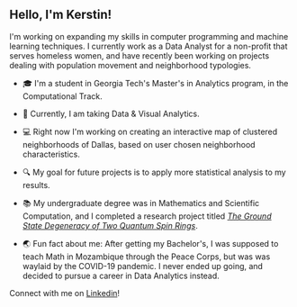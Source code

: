 ## Hello, I'm Kerstin!

I'm working on expanding my skills in computer programming and machine learning techniques. I currently work as a Data Analyst for a non-profit that serves homeless women, and have recently been working on projects dealing with population movement and neighborhood typologies.

* 🎓 I'm a student in Georgia Tech's Master's in Analytics program, in the Computational Track.

* 📝 Currently, I am taking Data & Visual Analytics.

* 💻 Right now I'm working on creating an interactive map of clustered neighborhoods of Dallas, based on user chosen neighborhood characteristics.

* 🔍 My goal for future projects is to apply more statistical analysis to my results.

* 📚 My undergraduate degree was in Mathematics and Scientific Computation, and I completed a research project titled [*The Ground State Degeneracy of Two Quantum Spin Rings*](https://mcnair.ucdavis.edu/sites/g/files/dgvnsk476/files/inline-files/The%20Ground%20State%20Degeneracy%20of%20Two%20Quantum%20Spin%20Chains.pdf).

* 🌏 Fun fact about me: After getting my Bachelor's, I was supposed to teach Math in Mozambique through the Peace Corps, but was was waylaid by the COVID-19 pandemic. I never ended up going, and decided to pursue a career in Data Analytics instead.

Connect with me on [Linkedin](https://www.linkedin.com/in/kerstin-fontus)!

<!--
**klfontus/klfontus** is a ✨ _special_ ✨ repository because its `README.md` (this file) appears on your GitHub profile.

Here are some ideas to get you started:

- 🔭 I’m currently working on ...
- 🌱 I’m currently learning ...
- 👯 I’m looking to collaborate on ...
- 🤔 I’m looking for help with ...
- 💬 Ask me about ...
- 📫 How to reach me: ...
- 😄 Pronouns: ...
- ⚡ Fun fact: ...
-->
